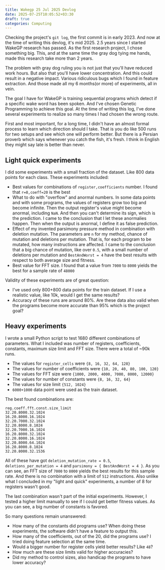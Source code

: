 ```yaml
---
title: Wakegp 25 Jul 2025 Devlog
date: 2025-07-25T10:05:52+03:30
draft: true
categories: Computing
---
```


Checking the project's `git log`, the first commit is in early 2023. And now at the time of writing this devlog, it's mid 2025. 2.5 years since I started WakeGP research has passed. As the first research project, I chose something big. This, and at the same time the gray dog tying me hands, made this research take more than 2 years.

The problem with gray dog ruling you is not just that you'll have reduced work hours. But also that you'll have lower concentration. And this could result in a negative impact. Various ridiculous bugs which I found in feature extraction. And those made all my 6 months(or more) of experiments, all in vein.

The goal I have for WakeGP is training sequential programs which detect if a specific wake word has been spoken. And I've chosen Genetic Programming to achieve this goal. At the time of writing this log, I've done several experiments to realize so many times I had chosen the wrong route.

First and most important, for a long time, I didn't have an almost formal process to learn which direction should I take. That is you do like 500 runs for two setups and see which one will perform better. But there is a Persian proverb which says whenever you catch the fish, it's fresh. I think in English they might say late is better than never.

## Light quick experiments

I did some experiments with a small fraction of the dataset. Like 800 data points for each class. These experiments included:

 - Best values for combinations of `register,coefficients` number. I found that `r=8,coeff=20` is the best
 - What to do with "overflow" and anormal numbers. In some data points and with some programs, the values of registers grow too big and become infinite. Then the output register's value might become anormal, including `NaN`. And then you can't determine its sign, which is the prediction. I came to the conclusion that I let these anormalies happen. Then when the output is anormal, I define it as false prediction.
 - Effect of my invented parsimony pressure method in combination with deletion mutation. The parameters are `n` for my method, chance of mutation and deletions per mutation. That is, for each program to be mutated, how many instructions are affected. I came to the conclusion that a big chance of mutation, like over `0.5`, with a small number of deletions per mutation and `BestAndWorst = 4` have the best results with respect to both average size and fitness.
 - Best value for FFT size. I found that a value from `7000` to `8000` yields the best for a sample rate of `48000`

Validity of these experiments are of great question:
 - I've used only 800+800 data points for the train dataset. If I use a realistic value, like 10k, would I get the same results?
 - Accuracy of these runs are around 80%. Are these data also valid when the programs become more accurate than 95% which is the project goal?

## Heavy experiments

I wrote a small Python script to test 1680 different combinations of parameters. What I included was number of registers, coefficients, constants, maximum size limit and  FFT size. There were a total of ~90k runs.

 - The values for `register_cells` were `{8, 16, 32, 64, 128}`
 - The values for number of coefficients were `{10, 20, 40, 80, 100, 120}`
 - The values for FFT size were `{1000, 2000, 4000, 7000, 8000, 12000}`
 - The values for number of constants were `{8, 16, 32, 64}`
 - The values for size limit `{512, 1024}`
 - `6000+1000` data point were used as the train dataset. 

The best found combinations are:
```
reg.coeff.fft.const.size_limit
32.20.8000.32.1024  
16.20.8000.16.1024
32.20.7000.32.1024  
32.20.8000.8.1024  
32.20.7000.16.1024  
16.20.8000.32.1024  
32.20.8000.16.1024  
32.20.8000.64.1024  
16.20.8000.8.1024  
32.20.8000.32.1536
```

All of these have got `deletion_mutation_rate = 0.5`, `deletions_per_mutation = 4` and `parsimony = { BestAndWorst = 4 }`. As you can see, an FFT size of `7000` to `8000` yields the best results for this sample rate. And there is no combination with a limit of `512` instructions. Also unlike what I concluded in my "light and quick" experiments, a number of 8 for registers wasn't good.

The last combination wasn't part of the initial experiments. However, I tested a higher limit manually to see if I could get better fitness values. As you can see, a big number of constants is favored.

So many questions remain unanswered:
 - How many of the constants did programs use? When doing these experiments, the software didn't have a feature to output this.
 - How many of the coefficients, out of the 20, did the programs use? I tried doing feature selection at the same time.
 - Would a bigger number for register cells yield better results? Like `48`?
 - How much are these size limits valid for higher accuracies?
 - Did my method to control sizes, also handicap the programs to have lower accuracy?